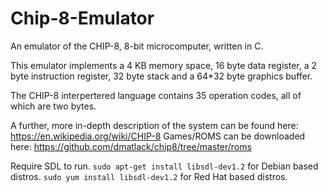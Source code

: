 # Chip-8-Emulator
An emulator of the CHIP-8, 8-bit microcomputer, written in C. 

This emulator implements a 4 KB memory space, 16 byte data register, a 2 byte instruction register, 32 byte stack and a 64*32 byte graphics buffer.

The CHIP-8 interpertered language contains 35 operation codes, all of which are two bytes.

A further, more in-depth description of the system can be found here: https://en.wikipedia.org/wiki/CHIP-8
Games/ROMS can be downloaded here: https://github.com/dmatlack/chip8/tree/master/roms

Require SDL to run. 
`sudo apt-get install libsdl-dev1.2` for Debian based distros.
`sudo yum install libsdl-dev1.2` for Red Hat based distros.
